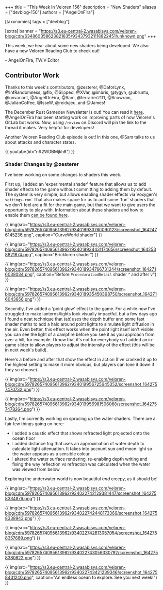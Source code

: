 +++
title = "This Week In Veloren 156"
description = "New Shaders"
aliases = ["devblog-156"]
authors = ["AngelOnFira"]

[taxonomies]
tags = ["devblog"]

[extra]
banner = "https://s3.eu-central-2.wasabisys.com/veloren-blog/cdn/634860358623821835/934379321118822451/unknown.png"
+++

This week, we hear about some new shaders being developed. We also have a new
Veloren Reading Club to check out!

\- AngelOnFira, TWiV Editor

## Contributor Work

Thanks to this week's contributors, @zesterer, @DaforLynx, @InfRandomness, @flo,
@Slipped, @XVar, @imbris, @tygyh, @ubruntu, @unvariant, @AngelOnFira, @Sam,
@terrarier2111, @Snowram, @JulianCoffee, @IsseW, @roidujeu, and @James!

The December Rust Gamedev Newsletter is out! You can read it
[here](https://gamedev.rs/news/029/). @AngelOnFira has been starting work on
improving parts of how Veloren's GitLab bot works. Now, using `/review` on
Discord will pin the link to the thread it makes. Very helpful for developers!

Another Veloren Reading Club episode is out! In this one, @Sam talks to us about
attacks and character states.

{{ youtube(id="nR2WDBMjkh8") }}

### Shader Changes by @zesterer

I've been working on some changes to shaders this week.

First up, I added an 'experimental shader' feature that allows us to add shader
effects to the game without committing to adding them by default. The system is
very simple, but allows enabling shader effects via Voxygen's `settings.ron`.
That also makes space for us to add some 'fun' shaders that we don't feel are a
fit for the main game, but that we want to give users the opportunity to play
with. Information about these shaders and how to enable them [can be found
here](https://book.veloren.net/players/voxygen.html#experimental-shaders).

{{
  img(src="https://s3.eu-central-2.wasabisys.com/veloren-blog/cdn/597826574095613962/934018933760090123/screenshot_1642476145236.png",
  caption="CurveWorld shader")
}}

{{
  img(src="https://s3.eu-central-2.wasabisys.com/veloren-blog/cdn/597826574095613962/934018934431174656/screenshot_1642538821874.png",
  caption="Brickloren shader")
}}

{{
  img(src="https://s3.eu-central-2.wasabisys.com/veloren-blog/cdn/597826574095613962/934018934766731344/screenshot_1642716038034.png",
  caption="Before `ProceduralLodDetail` shader ^ and after v")
}}

{{
  img(src="https://s3.eu-central-2.wasabisys.com/veloren-blog/cdn/597826574095613962/934018935450398750/screenshot_1642716043656.png")
}}

Secondly, I've added a 'point glow' effect to the game. For a while now I've
struggled to make lanterns/lights look visually impactful, but a few days ago I
found a neat technique that (ab)uses the depth buffer and some fast shader maths
to add a halo around point lights to simulate light diffusion in the air. Even
better, this effect works when the point light itself isn't visible: you can see
the light of a campfire before you see it as you approach from over a hill, for
example. I know that it's not for everybody so I added an in-game slider to
allow players to adjust the intensity of the effect (this will be in next week's
build).

Here's a before and after that show the effect in action (I've cranked it up to
the highest setting to make it more obvious, but players can tone it down if
they so choose).

{{
  img(src="https://s3.eu-central-2.wasabisys.com/veloren-blog/cdn/597826574095613962/934019956725645352/screenshot_1642757470732.png")
}}

{{
  img(src="https://s3.eu-central-2.wasabisys.com/veloren-blog/cdn/597826574095613962/934019956981506068/screenshot_1642757478264.png")
}}

Lastly, I'm currently working on sprucing up the water shaders. There are a fair
few things going on here:

- I added a caustic effect that shows refracted light projected onto the ocean
  floor
- I added distance fog that uses an approximation of water depth to calculate
  light attenuation. It takes into account sun and moon light so the water
  appears as a sensible colour
- I altered the water surface rendering, re-enabling depth writing and fixing
  the way reflection vs refraction was calculated when the water was viewed from
  below

Exploring the underwater world is now beautiful *and* creepy, as it should be!

{{
  img(src="https://s3.eu-central-2.wasabisys.com/veloren-blog/cdn/597826574095613962/934022742129381447/screenshot_1642758334876.png")
}}

{{
  img(src="https://s3.eu-central-2.wasabisys.com/veloren-blog/cdn/597826574095613962/934022742448173066/screenshot_1642758338943.png")
}}

{{
  img(src="https://s3.eu-central-2.wasabisys.com/veloren-blog/cdn/597826574095613962/934022742813057054/screenshot_1642758357689.png")
}}

{{
  img(src="https://s3.eu-central-2.wasabisys.com/veloren-blog/cdn/597826574095613962/934022743056330792/screenshot_1642758380822.png")
}}

{{
  img(src="https://s3.eu-central-2.wasabisys.com/veloren-blog/cdn/597826574095613962/934022743421239346/screenshot_1642758431240.png",
  caption="An endless ocean to explore. See you next week!")
}}
